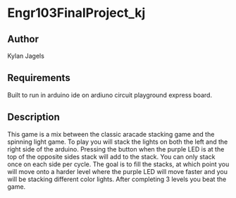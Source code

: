 # Engr103FinalProject_kj

## Author
Kylan Jagels

## Requirements

Built to run in arduino ide on ardiuno circuit playground express board.

## Description

This game is a mix between the classic aracade stacking game and the spinning light game. To play you will stack the lights on both the left and the right side of the arduino. Pressing the button when the purple LED is at the top of the opposite sides stack will add to the stack. You can only stack once on each side per cycle. The goal is to fill the stacks, at which point you will move onto a harder level where the purple LED will move faster and you will be stacking different color lights. After completing 3 levels you beat the game.

